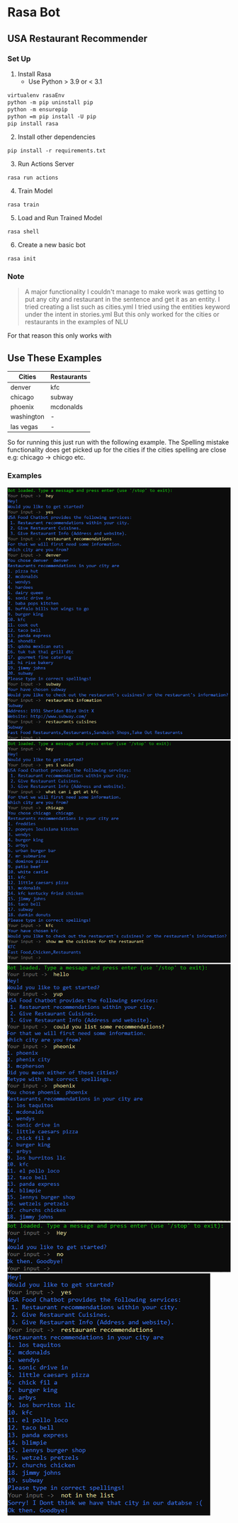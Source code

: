# Rasa Bot
## USA Restaurant Recommender


### Set Up


1. Install Rasa
    - Use Python > 3.9 or < 3.1
```shell
virtualenv rasaEnv
python -m pip uninstall pip
python -m ensurepip
python =m pip install -U pip
pip install rasa
```
2. Install other dependencies
```shell
pip install -r requirements.txt
```
3. Run Actions Server
```shell
rasa run actions
```
4. Train Model
```shell
rasa train
```

5. Load and Run Trained Model
```shell
rasa shell
```

6. Create a new basic bot
```shell
rasa init
```

### Note
 
> A major functionality I couldn't manage to make work was getting to put
> any city and restaurant in the sentence and get it as an entity.
> I tried creating a list such as cities.yml
> I tried using the entities keyword under the intent in stories.yml
> But this only worked for the cities or restaurants in the examples of NLU

For that reason this only works with

## Use These Examples

| Cities | Restaurants |
| ------ | ------ |
| denver | kfc |
| chicago | subway |
| phoenix | mcdonalds |
| washington | - |
| las vegas | - |

So for running this just run with the following example.
The Spelling mistake functionality does get picked up for the cities if the cities spelling are close e.g: chicago -> chicgo etc.


### Examples
![Results](Snapshots/Example_Flow_1.PNG)
![Results](Snapshots/Example_Flow_2.PNG)
![Results](Snapshots/Spelling_Mistake.PNG)
![Results](Snapshots/Not_Get_Started.PNG)
![Results](Snapshots/Not_In_List.PNG)


